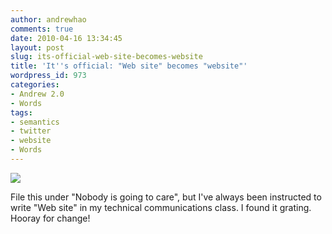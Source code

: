 ```yaml
---
author: andrewhao
comments: true
date: 2010-04-16 13:34:45
layout: post
slug: its-official-web-site-becomes-website
title: 'It''s official: "Web site" becomes "website"'
wordpress_id: 973
categories:
- Andrew 2.0
- Words
tags:
- semantics
- twitter
- website
- Words
---
```


[![](http://www.g9labs.com/wp-content/uploads/2010/04/screenshot1-500x350.png)](http://www.g9labs.com/2010/04/16/its-official-web-site-becomes-website/screenshot1-2/)

[](http://www.g9labs.com/2010/04/16/its-official-web-site-becomes-website/screenshot1-2/)File this under "Nobody is going to care", but I've always been instructed to write "Web site" in my technical communications class. I found it grating. Hooray for change!
